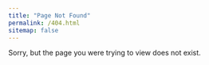 ```yaml
---
title: "Page Not Found"
permalink: /404.html
sitemap: false
---
```

Sorry, but the page you were trying to view does not exist.
